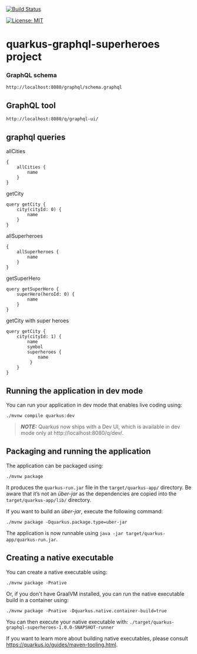 [![Build Status](https://travis-ci.com/claudioaltamura/quarkus-graphql-superheroes.svg?branch=master)](https://travis-ci.com/claudioaltamura/quarkus-graphql-superheroes)

[![License: MIT](https://img.shields.io/badge/License-MIT-yellow.svg)](https://opensource.org/licenses/MIT)

# quarkus-graphql-superheroes project

### GraphQL schema

    http://localhost:8080/graphql/schema.graphql

## GraphQL tool
    http://localhost:8080/q/graphql-ui/

## graphql queries

allCities

    {
        allCities {
            name
        }
    }

getCity

    query getCity {
        city(cityId: 0) {
            name
        }
    }

allSuperheroes

    {
        allSuperheroes {
            name
        }
    }

getSuperHero

    query getSuperHero {
        superHero(heroId: 0) {
            name
        }
    }

getCity with super heroes

    query getCity {
        city(cityId: 1) {
            name
            symbol
            superheroes {
                name
             }
        }
    }

## Running the application in dev mode

You can run your application in dev mode that enables live coding using:
```shell script
./mvnw compile quarkus:dev
```

> **_NOTE:_**  Quarkus now ships with a Dev UI, which is available in dev mode only at http://localhost:8080/q/dev/.

## Packaging and running the application

The application can be packaged using:
```shell script
./mvnw package
```
It produces the `quarkus-run.jar` file in the `target/quarkus-app/` directory.
Be aware that it’s not an _über-jar_ as the dependencies are copied into the `target/quarkus-app/lib/` directory.

If you want to build an _über-jar_, execute the following command:
```shell script
./mvnw package -Dquarkus.package.type=uber-jar
```

The application is now runnable using `java -jar target/quarkus-app/quarkus-run.jar`.

## Creating a native executable

You can create a native executable using: 
```shell script
./mvnw package -Pnative
```

Or, if you don't have GraalVM installed, you can run the native executable build in a container using: 
```shell script
./mvnw package -Pnative -Dquarkus.native.container-build=true
```

You can then execute your native executable with: `./target/quarkus-graphql-superheroes-1.0.0-SNAPSHOT-runner`

If you want to learn more about building native executables, please consult https://quarkus.io/guides/maven-tooling.html.
